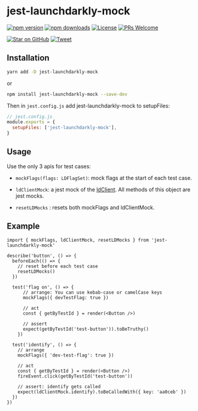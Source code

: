 # jest-launchdarkly-mock

[![npm version](https://img.shields.io/npm/v/jest-launchdarkly-mock.svg)](https://www.npmjs.com/package/jest-launchdarkly-mock) 
[![npm downloads](https://img.shields.io/npm/dm/jest-launchdarkly-mock.svg)](https://www.npmjs.com/package/jest-launchdarkly-mock)
[![License](https://img.shields.io/badge/License-Apache%202.0-blue.svg)](https://opensource.org/licenses/Apache-2.0)
[![PRs Welcome](https://img.shields.io/badge/PRs-welcome-brightgreen.svg)](http://makeapullrequest.com/)

[![Star on GitHub](https://img.shields.io/github/stars/launchdarkly-labs/jest-launchdarkly-mock?style=social)](https://github.com/launchdarkly-labs/jest-launchdarkly-mock/stargazers)
[![Tweet](https://img.shields.io/twitter/url/https/github.com/launchdarkly-labs/jest-launchdarkly-mock.svg?style=social)](https://twitter.com/intent/tweet?text=Check%20out%20jest-launchdarkly-mock%20by%20%40launchdarkly%20https%3A%2F%2Fgithub.com%2Flaunchdarkly-labs%2Fjest-launchdarkly-mock%20%F0%9F%91%8D)

## Installation

```bash
yarn add -D jest-launchdarkly-mock
```

or

```bash
npm install jest-launchdarkly-mock --save-dev
```

Then in `jest.config.js` add jest-launchdarkly-mock to setupFiles: 

```js
// jest.config.js
module.exports = {
  setupFiles: ['jest-launchdarkly-mock'],
}
```

## Usage
Use the only 3 apis for test cases:

* `mockFlags(flags: LDFlagSet)`: mock flags at the start of each test case.

* `ldClientMock`: a jest mock of the [ldClient](https://launchdarkly.github.io/js-client-sdk/interfaces/_launchdarkly_js_client_sdk_.ldclient.html). All
methods of this object are jest mocks.

* `resetLDMocks` : resets both mockFlags and ldClientMock.

## Example
```tsx
import { mockFlags, ldClientMock, resetLDMocks } from 'jest-launchdarkly-mock'

describe('button', () => {
  beforeEach(() => {
    // reset before each test case
    resetLDMocks()
  })

  test('flag on', () => {
      // arrange: You can use kebab-case or camelCase keys
      mockFlags({ devTestFlag: true })
  
      // act
      const { getByTestId } = render(<Button />)

      // assert
      expect(getByTestId('test-button')).toBeTruthy()
    })

  test('identify', () => {
    // arrange
    mockFlags({ 'dev-test-flag': true })
    
    // act
    const { getByTestId } = render(<Button />)
    fireEvent.click(getByTestId('test-button'))

    // assert: identify gets called
    expect(ldClientMock.identify).toBeCalledWith({ key: 'aa0ceb' })
  })
})

```
